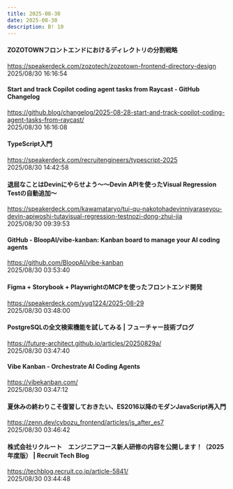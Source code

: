 ```yaml
---
title: 2025-08-30
date: 2025-08-30
description: B! 10
---
```


#### ZOZOTOWNフロントエンドにおけるディレクトリの分割戦略
https://speakerdeck.com/zozotech/zozotown-frontend-directory-design<br>
2025/08/30 16:16:54<br>


#### Start and track Copilot coding agent tasks from Raycast - GitHub Changelog
https://github.blog/changelog/2025-08-28-start-and-track-copilot-coding-agent-tasks-from-raycast/<br>
2025/08/30 16:16:08<br>


#### TypeScript入門
https://speakerdeck.com/recruitengineers/typescript-2025<br>
2025/08/30 14:42:58<br>


#### 退屈なことはDevinにやらせよう〜〜Devin APIを使ったVisual Regression Testの自動追加〜
https://speakerdeck.com/kawamataryo/tui-qu-nakotohadevinniyaraseyou-devin-apiwoshi-tutavisual-regression-testnozi-dong-zhui-jia<br>
2025/08/30 09:39:53<br>


#### GitHub - BloopAI/vibe-kanban: Kanban board to manage your AI coding agents
https://github.com/BloopAI/vibe-kanban<br>
2025/08/30 03:53:40<br>


#### Figma + Storybook + PlaywrightのMCPを使ったフロントエンド開発
https://speakerdeck.com/yug1224/2025-08-29<br>
2025/08/30 03:48:00<br>


#### PostgreSQLの全文検索機能を試してみる | フューチャー技術ブログ
https://future-architect.github.io/articles/20250829a/<br>
2025/08/30 03:47:40<br>


#### Vibe Kanban - Orchestrate AI Coding Agents
https://vibekanban.com/<br>
2025/08/30 03:47:12<br>


#### 夏休みの終わりこそ復習しておきたい、ES2016以降のモダンJavaScript再入門
https://zenn.dev/cybozu_frontend/articles/js_after_es7<br>
2025/08/30 03:46:42<br>


#### 株式会社リクルート　エンジニアコース新人研修の内容を公開します！（2025年度版） | Recruit Tech Blog
https://techblog.recruit.co.jp/article-5841/<br>
2025/08/30 03:44:48<br>


